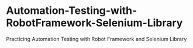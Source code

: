 # Automation-Testing-with-RobotFramework-Selenium-Library
Practicing Automation Testing with Robot Framework and Selenium Library
